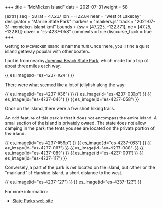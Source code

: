+++
title = "McMicken Island"
date = 2021-07-31
weight = 58

[extra]
seq = 58
lat = 47.237
lon = -122.84
near = "west of Lakebay"
designator = "Marine State Park"
markers = "markers.js"
track = "2021-07-31-mcmicken-island.kml"
bounds = {sw = [47.225, -122.871], ne = [47.25, -122.81]}
cover = "es-4237-058"
comments = true
discourse_hack = true
+++

Getting to McMicken Island is half the fun! Once there, you'll find a quiet island getaway popular with other boaters.

<!-- more -->

I put in from nearby [Joemma Beach State Park](../joemma-beach), which made for a trip of about three miles each way.

{{ es_image(id="es-4237-024") }}

There were what seemed like a lot of jellyfish along the way:

{{ es_image(id="es-4237-036") }}
{{ es_image(id="es-4237-030p") }}
{{ es_image(id="es-4237-046") }}
{{ es_image(id="es-4237-058") }}

Once on the island, there were a few short hiking trails.

An odd feature of this park is that it does not encompass the entire island. A small section of the island is privately owned. The state does not allow camping in the park; the tents you see are located on the private portion of the island.

{{ es_image(id="es-4237-059p") }}
{{ es_image(id="es-4237-083") }}
{{ es_image(id="es-4237-087") }}
{{ es_image(id="es-4237-088") }}
{{ es_image(id="es-4237-089") }}
{{ es_image(id="es-4237-091") }}
{{ es_image(id="es-4237-117") }}

Conversely, a part of the park is _not_ located on the island, but rather on the "mainland" of Harstine Island, a short distance to the west.

{{ es_image(id="es-4237-127") }}
{{ es_image(id="es-4237-123") }}

For more information:

* [State Parks web site](https://parks.state.wa.us/545/McMicken-Island)

